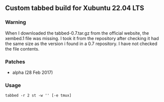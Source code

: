 ## Custom tabbed build for Xubuntu 22.04 LTS

### Warning

When I downloaded the tabbed-0.7.tar.gz from the official website, the xembed.1 file was missing. I took it from the repository after checking it had the same size as the version i found in a 0.7 repository. I have not checked the file contents.

### Patches
* alpha (28 Feb 2017)

### Usage

```tabbed -r 2 st -w '' [-e tmux]```

